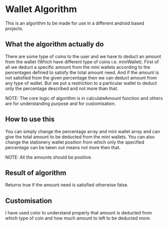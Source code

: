# Wallet Algorithm

This is an algorithm to be made for use in a different android based projects.

## What the algorithm actually do
There are some type of coins to the user and we have to deduct an amount from the wallet (Which have different type of coins i.e. miniWallet).
First of all we deduct a specific amount from the mini wallets according to the percentages defined to satisfy the total amount need.
And if the amount is not satisfied from the given percentage then we can deduct amount from any type of wallet.
But we put a restriction to a particular wallet to deduct only the percentage described and not more than that.

NOTE: The core logic of algorithm is in calculateAmount function and others are for understanding purpose and for customisation.

## How to use this
You can simply change the percentage array and mini wallet array and can give the total amount to be deducted from the mini wallets.
You can also change the stationery wallet position from which only the specified percentage can be taken out means not more then that.

NOTE: All the amounts should be positive.

## Result of algorithm
Returns true if the amount need is satisfied otherwise false.

## Customisation
I have used color to understand properly that amount is deducted from which type of coin and how much amount to left to be deducted more.
